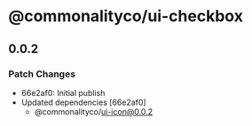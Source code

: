 # @commonalityco/ui-checkbox

## 0.0.2

### Patch Changes

- 66e2af0: Initial publish
- Updated dependencies [66e2af0]
  - @commonalityco/ui-icon@0.0.2
